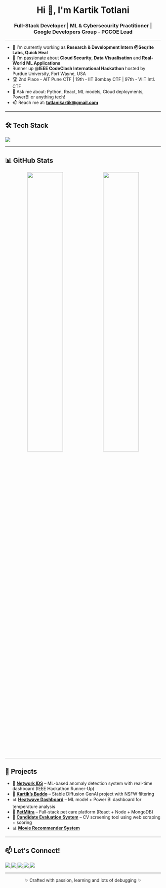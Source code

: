 <h1 align="center">Hi 👋, I'm Kartik Totlani</h1>
<h3 align="center">Full-Stack Developer | ML & Cybersecurity Practitioner | Google Developers Group - PCCOE Lead</h3>

---

- 🔭 I’m currently working as **Research & Development Intern @Seqrite Labs, Quick Heal**
- 🌱 I’m passionate about **Cloud Security**, **Data Visualisation** and **Real-World ML Applications**
- Runner up @**IEEE CodeClash International Hackathon** hosted by Purdue University, Fort Wayne, USA
- 🏆 2nd Place - AIT Pune CTF | 19th - IIT Bombay CTF | 97th - VIIT Intl. CTF
- 💬 Ask me about: Python, React, ML models, Cloud deployments, PowerBI or anything tech!
- 📫 Reach me at: **totlanikartik@gmail.com**

---

<h2>🛠️ Tech Stack</h2>
<p align="left">
  <img src="https://skillicons.dev/icons?i=python,java,cpp,js,react,nodejs,html,css,tailwind,bootstrap,git,linux,aws,mongodb,mysql,postgres,flask,express" />
</p>

---

<h2>📊 GitHub Stats</h2>
<p align="center">
  <img src="https://github-readme-stats.vercel.app/api?username=KartikTotlani&show_icons=true&theme=tokyonight&hide_border=true" width="48%" />
  <img src="https://github-readme-stats.vercel.app/api/top-langs/?username=KartikTotlani&layout=compact&theme=tokyonight&hide_border=true" width="48%" />
</p>

---

<h2>🚀 Projects</h2>

- 🔐 [**Network IDS**](https://github.com/KartikTotlani/codeclash_hackathon) – ML-based anomaly detection system with real-time dashboard (IEEE Hackathon Runner-Up)  
- 🎨 [**Kartik’s Buddo**](https://github.com/KartikTotlani/Kartik-s_Buddo_Image_GenAI) – Stable Diffusion GenAI project with NSFW filtering  
- 📊 [**Heatwave Dashboard**](https://github.com/KartikTotlani/heli-o-sphere_webapp) – ML model + Power BI dashboard for temperature analysis
- 🐾 [**PetMitra**](https://github.com/KartikTotlani/petmitra2) – Full-stack pet care platform (React + Node + MongoDB)  
- 💼 [**Candidate Evaluation System**](https://github.com/KartikTotlani/Candidate-Evaluation) – CV screening tool using web scraping + scoring
- 📊 [**Movie Recommender System**](https://github.com/KartikTotlani/Movie_Recommender_System)

---
<h2>📫 Let's Connect!</h2>
<p align="left">
  <a href="https://www.linkedin.com/in/kartik-totlani" target="_blank">
    <img src="https://img.shields.io/badge/LinkedIn-blue?style=flat-square&logo=linkedin" />
  </a>
  <a href="mailto:totlanikartik@gmail.com">
    <img src="https://img.shields.io/badge/Gmail-red?style=flat-square&logo=gmail&logoColor=white" />
  </a>
  <a href="https://github.com/KartikTotlani">
    <img src="https://img.shields.io/badge/GitHub-333?style=flat-square&logo=github" />
  </a>
  <a href="https://www.instagram.com/_kartik_totlani_/" target="_blank">
    <img src="https://img.shields.io/badge/Instagram-E4405F?style=flat-square&logo=instagram&logoColor=white" />
  </a>
  <a href="https://x.com/Kartik_Totlani" target="_blank">
    <img src="https://img.shields.io/badge/X-000000?style=flat-square&logo=twitter&logoColor=white" />
  </a>
</p>

---

<p align="center">✨ Crafted with passion, learning and lots of debugging ✨</p>
